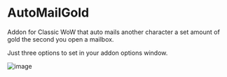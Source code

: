 # AutoMailGold
Addon for Classic WoW that auto mails another character a set amount of gold the second you open a mailbox.

Just three options to set in your addon options window.

![image](https://github.com/taubut/AutoMailGold/assets/8888552/378c333b-9f65-4014-b46a-b1d7ef6c149c)


